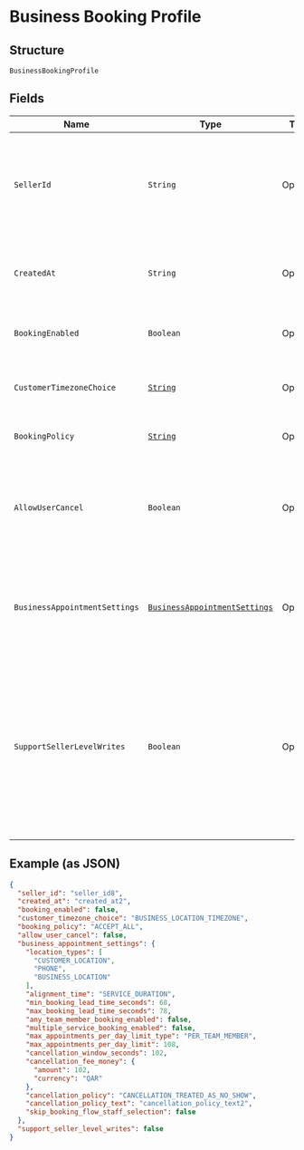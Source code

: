 
# Business Booking Profile

## Structure

`BusinessBookingProfile`

## Fields

| Name | Type | Tags | Description | Getter |
|  --- | --- | --- | --- | --- |
| `SellerId` | `String` | Optional | The ID of the seller, obtainable using the Merchants API.<br>**Constraints**: *Maximum Length*: `32` | String getSellerId() |
| `CreatedAt` | `String` | Optional | The RFC 3339 timestamp specifying the booking's creation time. | String getCreatedAt() |
| `BookingEnabled` | `Boolean` | Optional | Indicates whether the seller is open for booking. | Boolean getBookingEnabled() |
| `CustomerTimezoneChoice` | [`String`](../../doc/models/business-booking-profile-customer-timezone-choice.md) | Optional | Choices of customer-facing time zone used for bookings. | String getCustomerTimezoneChoice() |
| `BookingPolicy` | [`String`](../../doc/models/business-booking-profile-booking-policy.md) | Optional | Policies for accepting bookings. | String getBookingPolicy() |
| `AllowUserCancel` | `Boolean` | Optional | Indicates whether customers can cancel or reschedule their own bookings (`true`) or not (`false`). | Boolean getAllowUserCancel() |
| `BusinessAppointmentSettings` | [`BusinessAppointmentSettings`](../../doc/models/business-appointment-settings.md) | Optional | The service appointment settings, including where and how the service is provided. | BusinessAppointmentSettings getBusinessAppointmentSettings() |
| `SupportSellerLevelWrites` | `Boolean` | Optional | Indicates whether the seller's subscription to Square Appointments supports creating, updating or canceling an appointment through the API (`true`) or not (`false`) using seller permission. | Boolean getSupportSellerLevelWrites() |

## Example (as JSON)

```json
{
  "seller_id": "seller_id8",
  "created_at": "created_at2",
  "booking_enabled": false,
  "customer_timezone_choice": "BUSINESS_LOCATION_TIMEZONE",
  "booking_policy": "ACCEPT_ALL",
  "allow_user_cancel": false,
  "business_appointment_settings": {
    "location_types": [
      "CUSTOMER_LOCATION",
      "PHONE",
      "BUSINESS_LOCATION"
    ],
    "alignment_time": "SERVICE_DURATION",
    "min_booking_lead_time_seconds": 68,
    "max_booking_lead_time_seconds": 78,
    "any_team_member_booking_enabled": false,
    "multiple_service_booking_enabled": false,
    "max_appointments_per_day_limit_type": "PER_TEAM_MEMBER",
    "max_appointments_per_day_limit": 108,
    "cancellation_window_seconds": 102,
    "cancellation_fee_money": {
      "amount": 102,
      "currency": "QAR"
    },
    "cancellation_policy": "CANCELLATION_TREATED_AS_NO_SHOW",
    "cancellation_policy_text": "cancellation_policy_text2",
    "skip_booking_flow_staff_selection": false
  },
  "support_seller_level_writes": false
}
```

